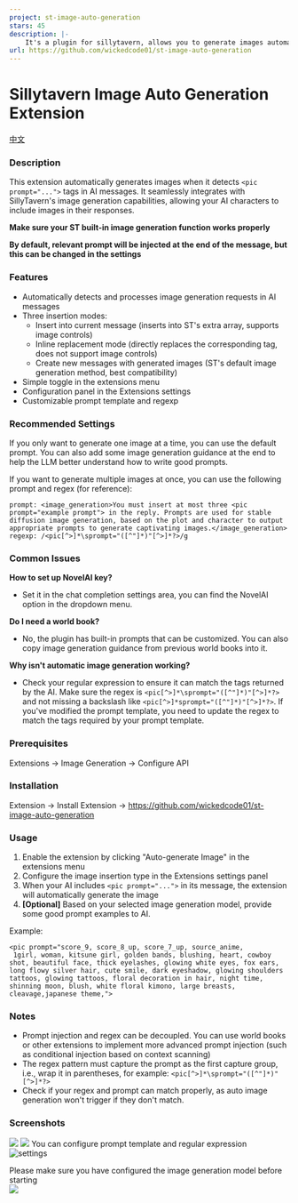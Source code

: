 ```yaml
---
project: st-image-auto-generation
stars: 45
description: |-
    It's a plugin for sillytavern, allows you to generate images automatically.
url: https://github.com/wickedcode01/st-image-auto-generation
---
```


# Sillytavern Image Auto Generation Extension

[中文](./README_CN.md)

### Description
This extension automatically generates images when it detects `<pic prompt="...">` tags in AI messages. It seamlessly integrates with SillyTavern's image generation capabilities, allowing your AI characters to include images in their responses.

**Make sure your ST built-in image generation function works properly**

**By default, relevant prompt will be injected at the end of the message, but this can be changed in the settings**
### Features
- Automatically detects and processes image generation requests in AI messages
- Three insertion modes:
  - Insert into current message (inserts into ST's extra array, supports image controls)
  - Inline replacement mode (directly replaces the corresponding tag, does not support image controls)
  - Create new messages with generated images (ST's default image generation method, best compatibility)
- Simple toggle in the extensions menu
- Configuration panel in the Extensions settings
- Customizable prompt template and regexp

### Recommended Settings
If you only want to generate one image at a time, you can use the default prompt. You can also add some image generation guidance at the end to help the LLM better understand how to write good prompts.

If you want to generate multiple images at once, you can use the following prompt and regex (for reference):
```
prompt: <image_generation>You must insert at most three <pic prompt="example prompt"> in the reply. Prompts are used for stable diffusion image generation, based on the plot and character to output appropriate prompts to generate captivating images.</image_generation>
regexp: /<pic[^>]*\sprompt="([^"]*)"[^>]*?>/g
```

### Common Issues
**How to set up NovelAI key?**
- Set it in the chat completion settings area, you can find the NovelAI option in the dropdown menu.

**Do I need a world book?**
- No, the plugin has built-in prompts that can be customized. You can also copy image generation guidance from previous world books into it.

**Why isn't automatic image generation working?**
- Check your regular expression to ensure it can match the tags returned by the AI. Make sure the regex is `<pic[^>]*\sprompt="([^"]*)"[^>]*?>` and not missing a backslash like `<pic[^>]*sprompt="([^"]*)"[^>]*?>`. If you've modified the prompt template, you need to update the regex to match the tags required by your prompt template.

### Prerequisites
Extensions -> Image Generation -> Configure API<br>

### Installation
Extension -> Install Extension -> https://github.com/wickedcode01/st-image-auto-generation

### Usage
1. Enable the extension by clicking "Auto-generate Image" in the extensions menu
2. Configure the image insertion type in the Extensions settings panel
3. When your AI includes `<pic prompt="...">` in its message, the extension will automatically generate the image
4. **[Optional]** Based on your selected image generation model, provide some good prompt examples to AI.

Example:
```
<pic prompt="score_9, score_8_up, score_7_up, source_anime,
 1girl, woman, kitsune girl, golden bands, blushing, heart, cowboy shot, beautiful face, thick eyelashes, glowing white eyes, fox ears, long flowy silver hair, cute smile, dark eyeshadow, glowing shoulders tattoos, glowing tattoos, floral decoration in hair, night time, shinning moon, blush, white floral kimono, large breasts, cleavage,japanese theme,">
```

### Notes
- Prompt injection and regex can be decoupled. You can use world books or other extensions to implement more advanced prompt injection (such as conditional injection based on context scanning)
- The regex pattern must capture the prompt as the first capture group, i.e., wrap it in parentheses, for example: `<pic[^>]*\sprompt="([^"]*)"[^>]*?>` 
- Check if your regex and prompt can match properly, as auto image generation won't trigger if they don't match.

### Screenshots
![](./dist/Screenshot%202025-05-25%20151108.png)
![](./dist/Screenshot%202025-05-25%20144831.png)
You can configure prompt template and regular expression<br>
![settings](./dist/screenshot_en.png)

Please make sure you have configured the image generation model before starting<br>
![](./dist/image.png)


